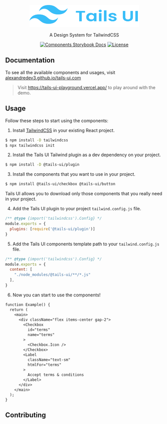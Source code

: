 <p align="center">
  <a href="https://tails-ui-playground.vercel.app" target="_blank">
    <picture>
      <source media="(prefers-color-scheme: dark)" srcset="https://raw.githubusercontent.com/alexandredev3/tails-ui/HEAD/.github/logo-beta.svg">
      <source media="(prefers-color-scheme: light)" srcset="https://raw.githubusercontent.com/alexandredev3/tails-ui/HEAD/.github/logo-beta.svg">
      <img alt="Tails UI" src="https://raw.githubusercontent.com/alexandredev3/tails-ui/HEAD/.github/logo.svg" width="350" height="70" style="max-width: 100%;">
    </picture>
  </a>
</p>

<p align="center">
  A Design System for TailwindCSS
</p>

<p align="center">
    <a href="https://github.com/alexandredev3/tails-ui/actions"><img src="https://img.shields.io/github/actions/workflow/status/alexandredev3/tails-ui/deploy-docs.yaml?branch=main" alt="Components Storybook Docs"></a>
    <a href="https://github.com/alexandredev3/tails-ui/blob/master/LICENSE.txt"><img src="https://img.shields.io/github/license/alexandredev3/tails-ui" alt="License"></a>
</p>

## Documentation

To see all the available components and usages, visit <a href="https://alexandredev3.github.io/tails-ui">alexandredev3.github.io/tails-ui.com</a>
> Visit <a href="https://tails-ui-playground.vercel.app/">https://tails-ui-playground.vercel.app/</a> to play around with the demo.

## Usage
Follow these steps to start using the components:

1. Install <a href="https://tailwindcss.com/docs/installation">TailwindCSS</a> in your existing React project.
```bash
$ npm install -D tailwindcss
$ npx tailwindcss init
```

2. Install the Tails UI Tailwind plugin as a dev dependency on your project.
```bash
$ npm install -D @tails-ui/plugin 
```

3. Install the components that you want to use in your project.
```bash
$ npm install @tails-ui/checkbox @tails-ui/button
```
Tails UI allows you to download only those components that you really need in your project.

4. Add the Tails UI plugin to your project `tailwind.config.js` file.
```cjs
/** @type {import('tailwindcss').Config} */
module.exports = {
  plugins: [require('@tails-ui/plugin')]
}
```

5. Add the Tails UI components template path to your `tailwind.config.js` file.
```cjs
/** @type {import('tailwindcss').Config} */
module.exports = {
  content: [
    "./node_modules/@tails-ui/**/*.js"
  ],
}
```

6. Now you can start to use the components!
```tsx
function Example() {
  return (
    <main>
      <div className="flex items-center gap-2">
        <Checkbox
          id="terms"
          name="terms"
        >
          <Checkbox.Icon />
        </Checkbox>
        <Label
          className="text-sm"
          htmlFor="terms"
        >
          Accept terms & conditions
        </Label>
      </div>
    </main>
  );
}
```
## Contributing
